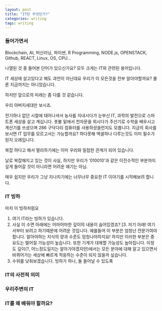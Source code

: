 ```yaml
---
layout: post
title: "IT란 무엇인가?"
categories: writing
tags: writing
---
```


### 들어가면서

Blockchain, AI, 머신러닝, 파이썬, R Programming, NODE.js, OPENSTACK, Github, REACT, Linux, OS, CPU...

나열된 것 중 들어본 단어가 있으신가요?
모두 크게는 IT와 관련된 용어입니다.

IT 세상에 살고있다고 해도 과언이 아닌데요
우리가 이 모든것을 전부 알아야할까요?
물론 지금까지는 아니었습니다. 

하지만 앞으로의 미래는 좀 다를 것 같습니다.

우리 아버지세대만 보시죠. 

전기하나 없던 시절에 태어나셔서 농사를 지내시다가 눈부신 IT, 과학의 발전으로 스마트폰 세상을 살고 계십니다.
촛불 밑에서 천자문을 외시다가 주산기로 수학을 배우시고 계산기를 쓰셨으며 286 구닥다리 컴퓨터를 사용하셨을런지도 모릅니다.
지금의 회사를 보시면 IT 업무를 모르고서는 가능할까요?
하다못해 엑셀하나 다루는것도 이미 필수가 된지 오래입니다.

복잡 하다고 해서 멀리하기에는 이미 우리와 밀접한 관계가 되어 있습니다.

날로 복잡해지고 있는 것이 사실, 하지만 우리가 ‘010010’과 같은 이진수적인 부분까지 깊게 들어갈 것이 아니라면 어려운 얘기는 아님.

매우 쉽지만 우리가 그냥 지나치기에는 너무너무 중요한 IT 이야기를 시작해보려 합니다.

### IT 빙하
마치 이 빙하처럼요

1. 여기 IT라는 빙하가 있습니다.
2. 사실 이 수면 아래에는 어마어마한 깊이의 내용이 숨어있겠죠?
[3. 저기 아래! 여기서부터 보려고 하기때문에 어려운 것입니다.
    예를들어 이 부분은 엄청난 전문가여야 합니다. 알아야하는 지식의 양과 수준도 엄청나야하지요!
    하지만 이러한 부분은 중요도는 떨어질 가능성이 높습니다. 또한 기계가 대체할 가능성도 높아집니다.
    이정도 깊이(?, 어느정도일지는 알아가야겠지만)에서는 모든 분야에 대해 알고 있으면서 바뀌어가는 세상에 빠르게 적응하는 수준이 되지 않을까 싶습니다.
 4. 수위를 낮춰보겠습니다. 빙하가 하나, 둘 들어날 수 있도록

### IT의 사전적 의미

### 우리주변의 IT

### IT를 왜 배워야 할까요?

